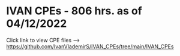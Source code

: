 # IVAN CPEs - 806 hrs. as of 04/12/2022

Click link to view CPE files --> https://github.com/IvanVlademirS/IVAN_CPEs/tree/main/IVAN_CPEs
